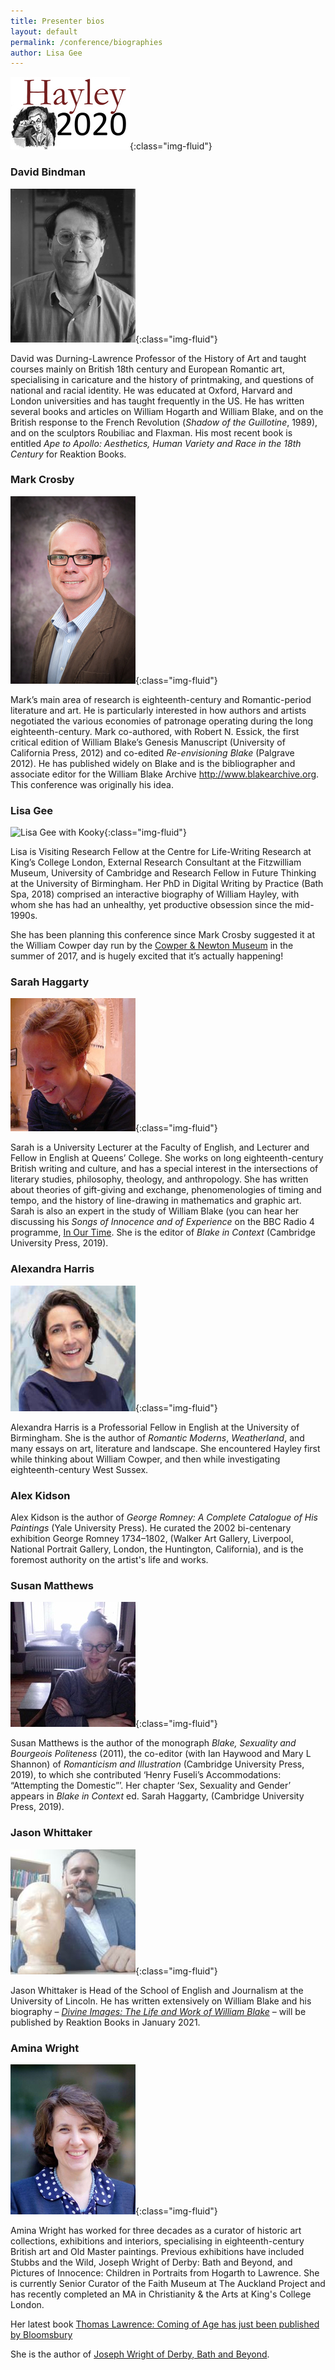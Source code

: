 ```yaml
---
title: Presenter bios
layout: default
permalink: /conference/biographies
author: Lisa Gee
---
```

![Hayley2020 logo](/images/conference/Hayley2020_logo_small.jpeg){:class="img-fluid"}

### David Bindman

![David Bindman](/images/conference/David_Bindman_smaller.jpg){:class="img-fluid"}

David was Durning-Lawrence Professor of the History of Art and taught courses mainly on British 18th century and European Romantic art, specialising in caricature and the history of printmaking, and questions of national and racial identity. He was educated at Oxford, Harvard and London universities and has taught frequently in the US. He has written several books and articles on William Hogarth and William Blake, and on the British response to the French Revolution (_Shadow of the Guillotine_, 1989), and on the sculptors Roubiliac and Flaxman. His most recent book is entitled _Ape to Apollo: Aesthetics, Human Variety and Race in the 18th Century_ for Reaktion Books.

### Mark Crosby

![Mark Crosby](/images/conference/Mark_crosby_smaller.jpg){:class="img-fluid"}

Mark’s main area of research is eighteenth-century and Romantic-period literature and art. He is particularly interested in how authors and artists negotiated the various economies of patronage operating during the long eighteenth-century. Mark co-authored, with Robert N. Essick, the first critical edition of William Blake’s Genesis Manuscript (University of California Press, 2012) and co-edited _Re-envisioning Blake_ (Palgrave 2012). He has published widely on Blake and is the bibliographer and associate editor for the William Blake Archive http://www.blakearchive.org.
This conference was originally his idea.

### Lisa Gee

![Lisa Gee with Kooky](/images/conference/Lisa_Gee_and_Kooky_©_IG:_luna.jenesaisquoi.jpeg){:class="img-fluid"}

Lisa is Visiting Research Fellow at the Centre for Life-Writing Research at King’s College London, External Research Consultant at the Fitzwilliam Museum, University of Cambridge and Research Fellow in Future Thinking at the University of Birmingham. Her PhD in Digital Writing by Practice (Bath Spa, 2018) comprised an interactive biography of William Hayley, with whom she has had an unhealthy, yet productive obsession since the mid-1990s.

She has been planning this conference since Mark Crosby suggested it at the William Cowper day run by the [Cowper & Newton Museum](https://cowperandnewtonmuseum.org.uk/)  in the summer of 2017, and is hugely excited that it’s actually happening!

### Sarah Haggarty

![Sarah Haggarty](/images/conference/Sarah_Haggarty.jpg){:class="img-fluid"}

Sarah is a University Lecturer at the Faculty of English, and Lecturer and Fellow in English at Queens’ College. She works on long eighteenth-century British writing and culture, and has a special interest in the intersections of literary studies, philosophy, theology, and anthropology. She has written about theories of gift-giving and exchange, phenomenologies of timing and tempo, and the history of line-drawing in mathematics and graphic art. Sarah is also an expert in the study of William Blake (you can hear her discussing his _Songs of Innocence and of Experience_ on the BBC Radio 4 programme, [In Our Time](https://www.bbc.co.uk/programmes/b07gh4pg). She is the editor of _Blake in Context_ (Cambridge University Press, 2019).

### Alexandra Harris

![Alexandra Harris](/images/conference/Alexandra_Harris_smaller.jpeg){:class="img-fluid"}

Alexandra Harris is a Professorial Fellow in English at the University of Birmingham. She is the author of _Romantic Moderns_, _Weatherland_, and many essays on art, literature and landscape. She encountered Hayley first while thinking about William Cowper, and then while investigating eighteenth-century West Sussex.

### Alex Kidson

Alex Kidson is the author of _George Romney: A Complete Catalogue of His Paintings_ (Yale University Press). He curated the 2002 bi-centenary exhibition George Romney 1734–1802, (Walker Art Gallery, Liverpool, National Portrait Gallery, London, the Huntington, California), and is the foremost authority on the artist's life and works.

### Susan Matthews

![Susan Mattthews](/images/conference/susan_matthews.jpg){:class="img-fluid"}

Susan Matthews is the author of the monograph _Blake, Sexuality and Bourgeois Politeness_ (2011), the co-editor (with Ian Haywood and Mary L Shannon) of _Romanticism and Illustration_ (Cambridge University Press, 2019), to which she contributed ‘Henry Fuseli’s Accommodations: “Attempting the Domestic”’. Her chapter ‘Sex, Sexuality and Gender’ appears in _Blake in Context_ ed. Sarah Haggarty, (Cambridge University Press, 2019).

### Jason Whittaker

![Jason Whittaker](/images/conference/jason_whittaker.jpeg){:class="img-fluid"}

Jason Whittaker is Head of the School of English and Journalism at the University of Lincoln. He has written extensively on William Blake and his biography – [_Divine Images: The Life and Work of William Blake_](http://www.reaktionbooks.co.uk/display.asp?ISB=9781789142877) – will be published by Reaktion Books in January 2021.

### Amina Wright

![Amina Wright](/images/conference/Amina_Wright_smaller.jpg){:class="img-fluid"}

Amina Wright has worked for three decades as a curator of historic art collections, exhibitions and interiors, specialising in eighteenth-century British art and Old Master paintings.    Previous exhibitions have included Stubbs and the Wild, Joseph Wright of Derby: Bath and Beyond, and Pictures of Innocence: Children in Portraits from Hogarth to Lawrence. She is currently Senior Curator of the Faith Museum at The Auckland Project and has recently completed an MA in Christianity & the Arts at King's College London.

Her latest book [Thomas Lawrence: Coming of Age has just been published by Bloomsbury](https://www.bloomsbury.com/uk/thomas-lawrence-9781781300947/)

She is the author of [Joseph Wright of Derby, Bath and Beyond](https://www.bloomsbury.com/uk/joseph-wright-of-derby-9781781300213/).
